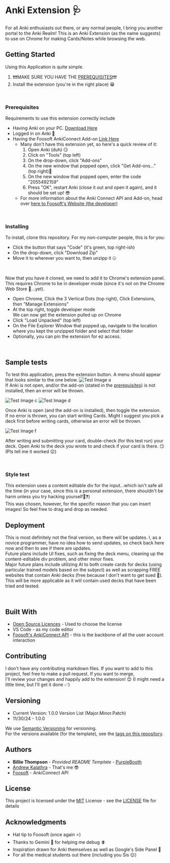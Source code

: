 # Anki Extension 🩺

For all Anki enthusiasts out there, or any normal people, I bring you another portal to the Anki Realm!
This is an Anki Extension (as the name suggests) to use on Chrome for making Cards/Notes while browsing the web.


## Getting Started

Using this Application is quite simple. 
1. ❗❗❗MAKE SURE YOU HAVE THE [PREREQUISITES](prerequisites)❗❗❗
2. Install the extension (you're in the right place) 😁

<br>

### Prerequisites

Requirements to use this extension correctly include 
- Having Anki on your PC. [Download Here](https://apps.ankiweb.net/)
- Logged in on Anki 🥸
- Having the Foosoft AnkiConnect Add-on [Link Here](https://ankiweb.net/shared/info/2055492159)
    - Many don't have this extension yet, so here's a quick review of it:
      1. Open Anki (duh) 😏
      2. Click on "Tools" (top left)
      3. On the drop-down, click "Add-ons"
      4. On the new window that popped open, click "Get Add-ons..." (top right)👀
      5. On the new window that popped open, enter the code "2055492159"
      6. Press "OK", restart Anki (close it out and open it again), and it should be set up! 😎
    - For more information about the Anki Connect API and Add-on, head over [here to Foosoft's Website (the developer)](https://foosoft.net/projects/anki-connect/)
  
<br>
  

### Installing

To install, clone this repository.
For my non-computer people, this is for you:
- Click the button that says "Code" (it's green, top right-ish)
- On the drop-down, click "Download Zip"
- Move it to wherever you want to, then unzipp it 🤐

<br>

Now that you have it cloned, we need to add it to Chrome's extension panel. This requires Chrome to be in developer mode (since it's not on the Chrome Web Store 🥲...yet).
- Open Chrome, Click the 3 Vertical Dots (top right), Click Extensions, then "Manage Extensions"
- At the top right, toggle developer mode   
We can now get the extension pulled up on Chrome
- Click "Load Unpacked" (top left)
- On the File Explorer Window that popped up, navigate to the location where you kept the unzipped folder and select that folder
- Optionally, you can pin the extension for ez access.

<br>

## Sample tests

To test this application, press the extension button. A menu should appear that looks similar to the one below.
![Test Image a](https://github.com/user-attachments/assets/7b94f068-d125-4406-86ed-6c78432e0787)   
If Anki is not open, and/or the add-on (stated in the [prerequisites](prerequisites)) is not installed, then an error will be thrown.

![Test Image c](https://github.com/user-attachments/assets/ce3f68e6-a784-4e9c-bad0-67947a32d717)
![Test Image d](https://github.com/user-attachments/assets/e59ca12b-d796-445f-aa76-26a62e92bbab)

Once Anki is open (and the add-on is installed), then toggle the extension.   
If no error is thrown, you can start writing Cards. Might I suggest you pick a deck first before writing cards, otherwise an error will be thrown.
  
![Test Image f](https://github.com/user-attachments/assets/2f24545e-3ebb-4614-9127-6be42f182cc7)    

After writing and submitting your card, double-check (for this test run) your deck. Open Anki to the deck you wrote to and check if your card is there. 😏 (Pls tell me it worked 😉)

<br>

### Style test

This extension uses a content editable div for the input...which isn't safe all the time (in your case, since this is a personal extension, there shouldn't be harm unless you try hacking yourself🤔❓)   
This was chosen, however, for the specific reason that you can insert images! So feel free to drag and drop as needed.


## Deployment

This is most definitely not the final version, so there will be updates. I, as a novice programmer, have no idea how to send updates, so check back here now and then to see if there are updates.      
Future plans include UI fixes, such as fixing the deck menu, cleaning up the content-editable div problem, and other minor fixes.    
Major future plans include utilizing AI to both create cards for decks (using particular trained models based on the subject) as well as scrapping FREE websites that contain Anki decks (free because I don't want to get sued 😬).     
This will be more applicable as it will contain used decks that have been tried and tested. 

<br>
 
## Built With

  - [Open Source Licences]([https://creativecommons.org/](https://opensource.org/license/mit)) - Used to choose
    the license
  - VS Code - as my code editor
  - [Foosoft's AnkiConnect API](https://foosoft.net/projects/anki-connect/) - this is the backbone of all the
    user account interaction


## Contributing

I don't have any contributing markdown files. If you want to add to this project, feel free to make a pull request. If you want to merge,    
I'll review your changes and happily add to the extension! 😊 (I might need a little time, but I'll get it done ✅)


## Versioning

- Current Version: 1.0.0
Version List (Major.Minor.Patch)
- 11/30/24 - 1.0.0


We use [Semantic Versioning](http://semver.org/) for versioning.   
For the versions available (for the template), see the [tags on this
repository](https://github.com/PurpleBooth/a-good-readme-template/tags).

## Authors

  - **Billie Thompson** - *Provided README Template* -
    [PurpleBooth](https://github.com/PurpleBooth)
  - [Andrew Kalathra](https://github.com/Andrew-Ka) - That's me 😎
  - [Foosoft](https://foosoft.net/projects/anki-connect/) - AnkiConnect API



## License

This project is licensed under the [MIT](LICENSE)
License - see the [LICENSE](LICENSE) file for details

## Acknowledgments

  - Hat tip to Foosoft (once again ⭐)
  - Thanks to Gemini 🤖 for helping me debug 🪰
  - Inspiration drawn for Anki themselves as well as Google's Side Panel 👾
  - For all the medical students out there (including you Sis 😉)
